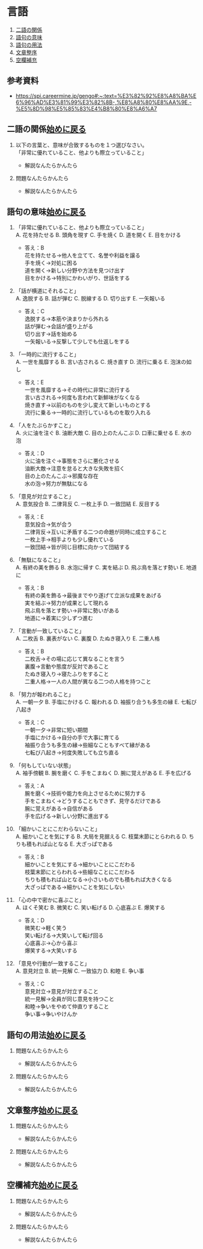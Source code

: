 # 言語
1. [二語の関係](#1)
2. [語句の意味](#2)
3. [語句の用法](#3)
4. [文章整序](#4)
5. [空欄補充](#5)
## 参考資料
- https://spi.careermine.jp/gengo#:~:text=%E3%82%92%E8%A8%BA%E6%96%AD%E3%81%99%E3%82%8B-,%E8%A8%80%E8%AA%9E,-%E5%8D%98%E5%85%83%E4%B8%80%E8%A6%A7

## 二語の関係<a id="1"></a>[始めに戻る](#start)
1. 以下の言葉と、意味が合致するものを１つ選びなさい。<br>
「非常に優れていること、他よりも際立っていること」
    - 解説なんたらかんたら

2. 問題なんたらかんたら

    - 解説なんたらかんたら


## 語句の意味<a id="2"></a>[始めに戻る](#start)
1. 「非常に優れていること、他よりも際立っていること」<br>
    A. 花を持たせる
    B. 頭角を現す
    C. 手を焼く
    D. 道を開く
    E. 目をかける
    - 答え：B<br>
    花を持たせる→他人を立てて、名誉や利益を譲る<br>
    手を焼く→対処に困る<br>
    道を開く→新しい分野や方法を見つけ出す<br>
    目をかける→特別にかわいがり、世話をする<br>

2. 「話が横道にそれること」<br>
    A. 逸脱する
    B. 話が弾む
    C. 脱線する
    D. 切り出す
    E. 一矢報いる
    - 答え：C<br>
    逸脱する→本筋や決まりから外れる<br>
    話が弾む→会話が盛り上がる<br>
    切り出す→話を始める<br>
    一矢報いる→反撃して少しでも仕返しをする<br>

3. 「一時的に流行すること」<br>
    A. 一世を風靡する
    B. 言い古される
    C. 焼き直す
    D. 流行に乗る
    E. 泡沫の如し
    - 答え：E<br>
    一世を風靡する→その時代に非常に流行する<br>
    言い古される→何度も言われて新鮮味がなくなる<br>
    焼き直す→以前のものを少し変えて新しいものとする<br>
    流行に乗る→一時的に流行しているものを取り入れる<br>

4. 「人をたぶらかすこと」<br>
    A. 火に油を注ぐ
    B. 油断大敵
    C. 目の上のたんこぶ
    D. 口車に乗せる
    E. 水の泡
    - 答え：D<br>
    火に油を注ぐ→事態をさらに悪化させる<br>
    油断大敵→注意を怠ると大きな失敗を招く<br>
    目の上のたんこぶ→邪魔な存在<br>
    水の泡→努力が無駄になる<br>

5. 「意見が対立すること」<br>
    A. 意気投合
    B. 二律背反
    C. 一枚上手
    D. 一致団結
    E. 反目する
    - 答え：E<br>
    意気投合→気が合う<br>
    二律背反→互いに矛盾する二つの命題が同時に成立すること<br>
    一枚上手→相手よりも少し優れている<br>
    一致団結→皆が同じ目標に向かって団結する<br>

6. 「無駄になること」<br>
    A. 有終の美を飾る
    B. 水泡に帰す
    C. 実を結ぶ
    D. 飛ぶ鳥を落とす勢い
    E. 地道に
    - 答え：B<br>
    有終の美を飾る→最後までやり遂げて立派な成果をあげる<br>
    実を結ぶ→努力が成果として現れる<br>
    飛ぶ鳥を落とす勢い→非常に勢いがある<br>
    地道に→着実に少しずつ進む<br>

7. 「言動が一致していること」<br>
    A. 二枚舌
    B. 裏表がない
    C. 裏腹
    D. たぬき寝入り
    E. 二重人格
    - 答え：B<br>
    二枚舌→その場に応じて異なることを言う<br>
    裏腹→言動や態度が反対であること<br>
    たぬき寝入り→寝たふりをすること<br>
    二重人格→一人の人間が異なる二つの人格を持つこと<br>

8. 「努力が報われること」<br>
    A. 一朝一夕
    B. 手塩にかける
    C. 報われる
    D. 袖振り合うも多生の縁
    E. 七転び八起き
    - 答え：C<br>
    一朝一夕→非常に短い期間<br>
    手塩にかける→自分の手で大事に育てる<br>
    袖振り合うも多生の縁→些細なこともすべて縁がある<br>
    七転び八起き→何度失敗しても立ち直る<br>

9. 「何もしていない状態」<br>
    A. 袖手傍観
    B. 腕を磨く
    C. 手をこまねく
    D. 腕に覚えがある
    E. 手を広げる
    - 答え：A<br>
    腕を磨く→技術や能力を向上させるために努力する<br>
    手をこまねく→どうすることもできず、見守るだけである<br>
    腕に覚えがある→自信がある<br>
    手を広げる→新しい分野に進出する<br>

10. 「細かいことにこだわらないこと」<br>
    A. 細かいことを気にする
    B. 大局を見据える
    C. 枝葉末節にとらわれる
    D. ちりも積もれば山となる
    E. 大ざっぱである
    - 答え：B<br>
    細かいことを気にする→細かいことにこだわる<br>
    枝葉末節にとらわれる→些細なことにこだわる<br>
    ちりも積もれば山となる→小さいものでも積もれば大きくなる<br>
    大ざっぱである→細かいことを気にしない<br>

11. 「心の中で密かに喜ぶこと」<br>
    A. ほくそ笑む
    B. 微笑む
    C. 笑い転げる
    D. 心底喜ぶ
    E. 爆笑する
    - 答え：D<br>
    微笑む→軽く笑う<br>
    笑い転げる→大笑いして転げ回る<br>
    心底喜ぶ→心から喜ぶ<br>
    爆笑する→大笑いする<br>

12. 「意見や行動が一致すること」<br>
    A. 意見対立
    B. 統一見解
    C. 一致協力
    D. 和睦
    E. 争い事
    - 答え：C<br>
    意見対立→意見が対立すること<br>
    統一見解→全員が同じ意見を持つこと<br>
    和睦→争いをやめて仲直りすること<br>
    争い事→争いやけんか<br>

## 語句の用法<a id="3"></a>[始めに戻る](#start)
1. 問題なんたらかんたら

    - 解説なんたらかんたら

2. 問題なんたらかんたら

    - 解説なんたらかんたら

## 文章整序<a id="4"></a>[始めに戻る](#start)
1. 問題なんたらかんたら

    - 解説なんたらかんたら

2. 問題なんたらかんたら

    - 解説なんたらかんたら

## 空欄補充<a id="5"></a>[始めに戻る](#start)
1. 問題なんたらかんたら

    - 解説なんたらかんたら

2. 問題なんたらかんたら

    - 解説なんたらかんたら
